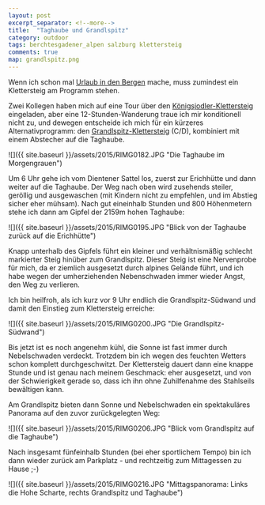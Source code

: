 ```yaml
---
layout: post
excerpt_separator: <!--more-->
title:  "Taghaube und Grandlspitz"
category: outdoor
tags: berchtesgadener_alpen salzburg klettersteig
comments: true
map: grandlspitz.png
---
```


Wenn ich schon mal [Urlaub in den Bergen](http://urlaubhintermoos.at/) mache, muss zumindest ein Klettersteig am Programm stehen.

<!--more-->

Zwei Kollegen haben mich auf eine Tour über den [Königsjodler-Klettersteig](http://www.bergsteigen.com/klettersteig/salzburg/berchtesgadener-alpen/koenigsjodler-klettersteig) eingeladen, aber eine 12-Stunden-Wanderung traue ich mir konditionell nicht zu, und dewegen entscheide ich mich für ein kürzeres Alternativprogramm: den [Grandlspitz-Klettersteig](http://www.bergsteigen.com/klettersteig/salzburg/berchtesgadener-alpen/grandlspitz-klettersteig) (C/D), kombiniert mit einem Abstecher auf die Taghaube.

![]({{ site.baseurl }}/assets/2015/RIMG0182.JPG "Die Taghaube im Morgengrauen")

Um 6 Uhr gehe ich vom Dientener Sattel los, zuerst zur Erichhütte und dann weiter auf die Taghaube. Der Weg nach oben wird zusehends steiler, geröllig und ausgewaschen (mit Kindern nicht zu empfehlen, und im Abstieg sicher eher mühsam). Nach gut eineinhalb Stunden und 800 Höhenmetern stehe ich dann am Gipfel der 2159m hohen Taghaube:

![]({{ site.baseurl }}/assets/2015/RIMG0195.JPG "Blick von der Taghaube zurück auf die Erichhütte")

Knapp unterhalb des Gipfels führt ein kleiner und verhältnismäßig schlecht markierter Steig hinüber zum Grandlspitz. Dieser Steig ist eine Nervenprobe für mich, da er ziemlich ausgesetzt durch alpines Gelände führt, und ich habe wegen der umherziehenden Nebenschwaden immer wieder Angst, den Weg zu verlieren.

Ich bin heilfroh, als ich kurz vor 9 Uhr endlich die Grandlspitz-Südwand und damit den Einstieg zum Klettersteig erreiche:

![]({{ site.baseurl }}/assets/2015/RIMG0200.JPG "Die Grandlspitz-Südwand")

Bis jetzt ist es noch angenehm kühl, die Sonne ist fast immer durch Nebelschwaden verdeckt. Trotzdem bin ich wegen des feuchten Wetters schon komplett durchgeschwitzt. Der Klettersteig dauert dann eine knappe Stunde und ist genau nach meinem Geschmack: eher ausgesetzt, und von der Schwierigkeit gerade so, dass ich ihn ohne Zuhilfenahme des Stahlseils bewältigen kann.

Am Grandlspitz bieten dann Sonne und Nebelschwaden ein spektakuläres Panorama auf den zuvor zurückgelegten Weg:

![]({{ site.baseurl }}/assets/2015/RIMG0206.JPG "Blick vom Grandlspitz auf die Taghaube")

Nach insgesamt fünfeinhalb Stunden (bei eher sportlichem Tempo) bin ich dann wieder zurück am Parkplatz - und rechtzeitig zum Mittagessen zu Hause ;-)

![]({{ site.baseurl }}/assets/2015/RIMG0216.JPG "Mittagspanorama: Links die Hohe Scharte, rechts Grandlspitz und Taghaube")
